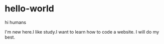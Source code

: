 # hello-world

hi humans

I'm new here.I like study.I want to learn how to code a website.
I will do my best.
